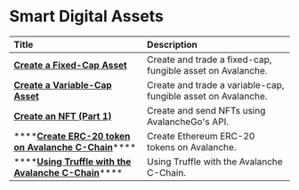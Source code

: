 # Smart Digital Assets

| Title | Description |
| :--- | :--- |
| [**Create a Fixed-Cap Asset**](create-a-fix-cap-asset.md) | Create and trade a fixed-cap, fungible asset on Avalanche. |
| [**Create a Variable-Cap Asset**](creating-a-variable-cap-asset.md) | Create and trade a variable-cap, fungible asset on Avalanche. |
| [**Create an NFT \(Part 1\)**](creating-a-nft-part-1.md) | Create and send NFTs using AvalancheGo's API. |
| \*\*\*\*[**Create ERC-20 token on Avalanche C-Chain**](create-erc-20-token-on-avalanche-c-chain.md)\*\*\*\* | Create Ethereum ERC-20 tokens on Avalanche. |
| \*\*\*\*[**Using Truffle with the Avalanche C-Chain**](using-truffle-with-the-avalanche-c-chain.md)\*\*\*\* | Using Truffle with the Avalanche C-Chain. |
